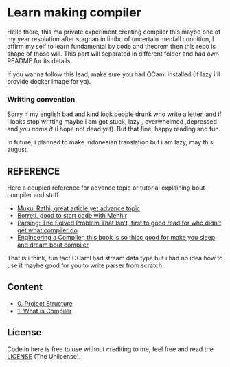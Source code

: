 # Learn making compiler

Hello there, this ma private experiment creating compiler this maybe one of my year resolution after stagnan in limbo of uncertain mentall condition, I affirm my self to learn fundamental by code and theorem then this repo is shape of those will. This part will separated in different folder and had own README for its details.

If you wanna follow this lead, make sure you had OCaml installed (If lazy i'll provide docker image for ya).

### Writting convention

Sorry if my english bad and kind look people drunk who write a letter, and if i looks stop writting maybe i am got stuck, lazy , overwhelmed ,depressed and *you name it* (i hope not dead yet). But that fine, happy reading and fun.

In future, i planned to make indonesian translation but i am lazy, may this august.

## REFERENCE

Here a coupled reference for advance topic or tutorial explaining bout compiler and stuff.

- [Mukul Rathi, great article yet advance topic](https://mukulrathi.com/create-your-own-programming-language/intro-to-compiler/)
- [Borreti, good to start code with Menhir](https://borretti.me/article/parsing-menhir-forth)
- [Parsing: The Solved Problem That Isn't, first to good read for who didn't get what compiler do](https://tratt.net/laurie/blog/entries/parsing_the_solved_problem_that_isnt.html)
- [Engineering a Compiler, this book is so thicc good for make you sleep and dream bout compiler](https://github.com/germanoa/compiladores/blob/master/doc/ebook/Engineering%20a%20Compiler%20-%202nd%20Edition%20-%20K.%20Cooper%2C%20L.%20Torczon%20(Morgan%20Kaufman%2C%202012).pdf)
  
That is i think, fun fact OCaml had stream data type but i had no idea how to use it maybe good for you to write parser from scratch.

## Content

- [0. Project Structure](00-project-structure/README.md)
- [1. What is Compiler](01-what-is-compiler/README.md)

## License

Code in here is free to use without crediting to me, feel free and read the [LICENSE](./LICENSE) (The Unlicense).

